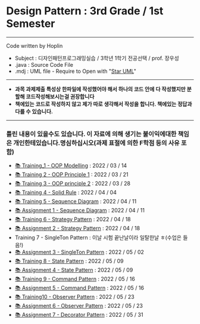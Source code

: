 # Design Pattern : 3rd Grade / 1st Semester
***
Code written by Hoplin

- Subject : 디자인패턴프로그래밍실습 / 3학년 1학기 전공선택 / prof. 장우성
- .java : Source Code File
- .mdj : UML file - Require to Open with "[Star UML](https://staruml.io/)"
***
- **과목 과제제출 특성상 한파일에 작성했어야 해서 하나의 코드 안에 다 작성했지만 분할해 코드작성해보시는걸 권장합니다**
- **책에있는 코드로 작성하지 않고 제가 따로 생각해서 작성을 합니다. 책에있는 정답과 다를 수 있습니다.**
***
### 틀린 내용이 있을수도 있습니다. 이 자료에 의해 생기는 불이익에대한 책임은 개인한테있습니다.명심하십시오(과제 표절에 의한 F학점 등의 사유 포함)  

- [📚 Training_1 - OOP Modelling](https://github.com/J-hoplin1/Design-Patterns/tree/main/%EC%8B%A4%EC%8A%B51) : 2022 / 03 / 14
- [📚 Training 2 - OOP Principle 1](https://github.com/J-hoplin1/Design-Patterns/tree/main/%EC%8B%A4%EC%8A%B52) : 2022 / 03 / 21
- [📚 Training 3 - OOP principle 2](https://github.com/J-hoplin1/Design-Patterns/tree/main/%EC%8B%A4%EC%8A%B53) : 2022 / 03 / 28
- [📚 Training 4 - Solid Rule](https://github.com/J-hoplin1/Design-Patterns/tree/main/%EC%8B%A4%EC%8A%B54) : 2022 / 04 / 04
- [📚 Training 5 - Sequence Diagram](https://github.com/J-hoplin1/Design-Patterns/tree/main/%E1%84%89%E1%85%B5%E1%86%AF%E1%84%89%E1%85%B3%E1%86%B85) : 2022 / 04 / 11
- [📚 Assignment 1 - Sequence Diagram](https://github.com/J-hoplin1/Design_Pattern/tree/main/%E1%84%80%E1%85%AA%E1%84%8C%E1%85%A61) : 2022 / 04 / 11
- [📚 Training 6 - Strategy Pattern](https://github.com/J-hoplin1/Design-Patterns/tree/main/%E1%84%89%E1%85%B5%E1%86%AF%E1%84%89%E1%85%B3%E1%86%B86) : 2022 / 04 / 18
- [📚 Assignment 2 - Strategy Pattern](https://github.com/J-hoplin1/Design-Patterns/tree/main/%EA%B3%BC%EC%A0%9C2) : 2022 / 04 / 18
- Training 7 - SingleTon Pattern : 이날 시험 끝난날이라 일탈한날 ㅎ(수업은 들음!)
- [📚 Assignment 3 - SingleTon Pattern](https://github.com/J-hoplin1/Design-Patterns/tree/main/%EA%B3%BC%EC%A0%9C3) : 2022 / 05 / 02
- [📚 Training 8 - State Pattern](https://github.com/J-hoplin1/Design-Patterns/tree/main/%EC%8B%A4%EC%8A%B58) : 2022 / 05 / 09
- [📚 Assignment 4 - State Pattern](https://github.com/J-hoplin1/Design-Patterns/tree/main/%EA%B3%BC%EC%A0%9C4) : 2022 / 05 / 09
- [📚 Training 9 - Command Pattern](https://github.com/J-hoplin1/Design-Patterns/tree/main/%EC%8B%A4%EC%8A%B59) : 2022 / 05 / 16
- [📚 Assignment 5 - Command Pattern](https://github.com/J-hoplin1/Design-Patterns/tree/main/%EA%B3%BC%EC%A0%9C5) : 2022 / 05 / 16
- [📚 Training10 - Observer Pattern](https://github.com/J-hoplin1/Design-Patterns/tree/main/%EC%8B%A4%EC%8A%B510) : 2022 / 05 / 23
- [📚 Assignment 6 - Observer Pattern](https://github.com/J-hoplin1/Design-Patterns/blob/main/%EA%B3%BC%EC%A0%9C6/assignment.java) : 2022 / 05 / 23
- [📚 Assignment 7 - Decorator Pattern](https://github.com/J-hoplin1/Design-Patterns/blob/main/%EA%B3%BC%EC%A0%9C7/assignment1.java) : 2022 / 05 / 31
